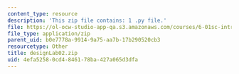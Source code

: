 ```yaml
---
content_type: resource
description: 'This zip file contains: 1 .py file.'
file: https://ol-ocw-studio-app-qa.s3.amazonaws.com/courses/6-01sc-introduction-to-electrical-engineering-and-computer-science-i-spring-2011/4efa52580cd4846178ba427a065d3dfa_designLab02.zip
file_type: application/zip
parent_uid: b0e7778a-9914-9a75-aa7b-17b290520cb3
resourcetype: Other
title: designLab02.zip
uid: 4efa5258-0cd4-8461-78ba-427a065d3dfa
---
```


